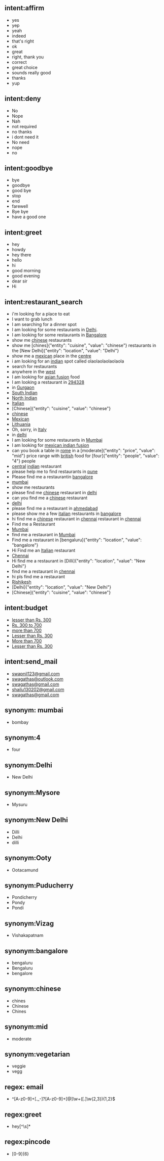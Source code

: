 ## intent:affirm
- yes
- yep
- yeah
- indeed
- that's right
- ok
- great
- right, thank you
- correct
- great choice
- sounds really good
- thanks
- yup

## intent:deny
- No
- Nope
- Nah
- not required
- no thanks
- i dont need it
- No need
- nope
- no

## intent:goodbye
- bye
- goodbye
- good bye
- stop
- end
- farewell
- Bye bye
- have a good one

## intent:greet
- hey
- howdy
- hey there
- hello
- hi
- good morning
- good evening
- dear sir
- Hi

## intent:restaurant_search
- i'm looking for a place to eat
- I want to grab lunch
- I am searching for a dinner spot
- I am looking for some restaurants in [Delhi](location).
- I am looking for some restaurants in [Bangalore](location)
- show me [chinese](cuisine) restaurants
- show me [chines]{"entity": "cuisine", "value": "chinese"} restaurants in the [New Delhi]{"entity": "location", "value": "Delhi"}
- show me a [mexican](cuisine) place in the [centre](location)
- i am looking for an [indian](cuisine) spot called olaolaolaolaolaola
- search for restaurants
- anywhere in the [west](location)
- I am looking for [asian fusion](cuisine) food
- I am looking a restaurant in [294328](location)
- in [Gurgaon](location)
- [South Indian](cuisine)
- [North Indian](cuisine)
- [Italian](cuisine)
- [Chinese]{"entity": "cuisine", "value": "chinese"}
- [chinese](cuisine)
- [Mexican](cuisine)
- [Lithuania](location)
- Oh, sorry, in [Italy](location)
- in [delhi](location)
- I am looking for some restaurants in [Mumbai](location)
- I am looking for [mexican indian fusion](cuisine)
- can you book a table in [rome](location) in a [moderate]{"entity": "price", "value": "mid"} price range with [british](cuisine) food for [four]{"entity": "people", "value": "4"} people
- [central](location) [indian](cuisine) restaurant
- please help me to find restaurants in [pune](location)
- Please find me a restaurantin [bangalore](location)
- [mumbai](location)
- show me restaurants
- please find me [chinese](cuisine) restaurant in [delhi](location)
- can you find me a [chinese](cuisine) restaurant
- [delhi](location)
- please find me a restaurant in [ahmedabad](location)
- please show me a few [italian](cuisine) restaurants in [bangalore](location)
- hi find me a [chinese](cuisine) restaurant in [chennai](location) restaurant in [chennai](location)
- Find me a Restaurant
- [Mumbai](location)
- find me a restaurant in [Mumbai](location)
- Find me a restaurant in [bengaluru]{"entity": "location", "value": "bangalore"}
- Hi Find me an [Italian](cuisine) restaurant
- [Chennai](location)
- Hi find me a restaurant in [Dilli]{"entity": "location", "value": "New Delhi"}
- find me a restaurant in [chennai](location)
- hi pls find me a restaurant
- [Rishikesh](location)
- [Delhi]{"entity": "location", "value": "New Delhi"}
- [Chinese]{"entity": "cuisine", "value": "chinese"}

## intent:budget
- [lesser than Rs. 300](price)
- [Rs. 300 to 700](price)
- [more than  700](price)
- [Lesser than Rs. 300](price)
- [More than 700](price)
- [Lesser than Rs. 300](price)

## intent:send_mail
- [swapnil123@gmail.com](mail_id)
- [swagathas@outlook.com](mail_id)
- [swagathas@gmail.com](mail_id)
- [shailu130202@gmail.com](mail_id)
- [swagathas@gmail.com](mail_id)

## synonym: mumbai
- bombay

## synonym:4
- four

## synonym:Delhi
- New Delhi

## synonym:Mysore
- Mysuru

## synonym:New Delhi
- Dilli
- Delhi
- dilli

## synonym:Ooty
- Ootacamund

## synonym:Puducherry
- Pondicherry
- Pondy
- Pondi

## synonym:Vizag
- Vishakapatnam

## synonym:bangalore
- bengaluru
- Bengaluru
- bengalore

## synonym:chinese
- chines
- Chinese
- Chines

## synonym:mid
- moderate

## synonym:vegetarian
- veggie
- vegg

## regex: email
- ^[A-z0-9]+[\._-]?[A-z0-9]+[@]\w+([.]\w{2,3}){1,2}$

## regex:greet
- hey[^\s]*

## regex:pincode
- [0-9]{6}
